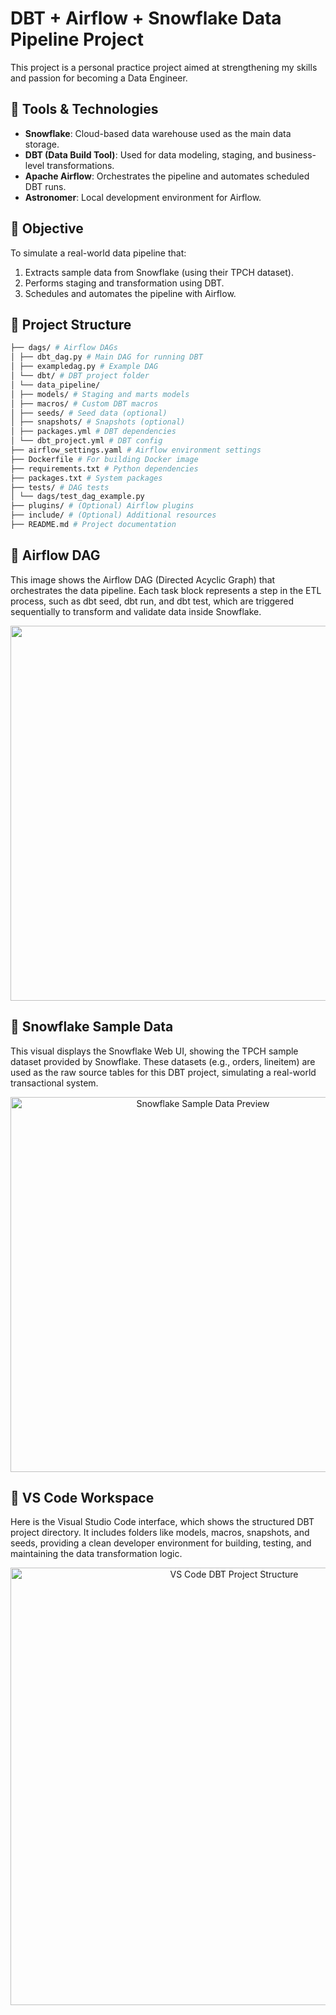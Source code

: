 # DBT + Airflow + Snowflake Data Pipeline Project

This project is a personal practice project aimed at strengthening my skills and passion for becoming a Data Engineer.

## 🔧 Tools & Technologies
- **Snowflake**: Cloud-based data warehouse used as the main data storage.
- **DBT (Data Build Tool)**: Used for data modeling, staging, and business-level transformations.
- **Apache Airflow**: Orchestrates the pipeline and automates scheduled DBT runs.
- **Astronomer**: Local development environment for Airflow.

## 📌 Objective
To simulate a real-world data pipeline that:
1. Extracts sample data from Snowflake (using their TPCH dataset).
2. Performs staging and transformation using DBT.
3. Schedules and automates the pipeline with Airflow.

## 📂 Project Structure

```bash
├── dags/ # Airflow DAGs
│ ├── dbt_dag.py # Main DAG for running DBT
│ ├── exampledag.py # Example DAG
│ └── dbt/ # DBT project folder
│ └── data_pipeline/
│ ├── models/ # Staging and marts models
│ ├── macros/ # Custom DBT macros
│ ├── seeds/ # Seed data (optional)
│ ├── snapshots/ # Snapshots (optional)
│ ├── packages.yml # DBT dependencies
│ └── dbt_project.yml # DBT config
├── airflow_settings.yaml # Airflow environment settings
├── Dockerfile # For building Docker image
├── requirements.txt # Python dependencies
├── packages.txt # System packages
├── tests/ # DAG tests
│ └── dags/test_dag_example.py
├── plugins/ # (Optional) Airflow plugins
├── include/ # (Optional) Additional resources
├── README.md # Project documentation
```

## 📌 Airflow DAG
This image shows the Airflow DAG (Directed Acyclic Graph) that orchestrates the data pipeline. Each task block represents a step in the ETL process, such as dbt seed, dbt run, and dbt test, which are triggered sequentially to transform and validate data inside Snowflake.
<p align="center">
  <img src="https://github.com/user-attachments/assets/cea9c15c-f460-49ea-ae89-e7f3e823bce8" width="600"/>
</p>

## 📌 Snowflake Sample Data
This visual displays the Snowflake Web UI, showing the TPCH sample dataset provided by Snowflake. These datasets (e.g., orders, lineitem) are used as the raw source tables for this DBT project, simulating a real-world transactional system.
<p align="center">
  <img src="https://github.com/user-attachments/assets/02edb6eb-0938-472a-b135-6f2b87d20aa7" width="600" alt="Snowflake Sample Data Preview" /> 
</p>

## 📌 VS Code Workspace
Here is the Visual Studio Code interface, which shows the structured DBT project directory. It includes folders like models, macros, snapshots, and seeds, providing a clean developer environment for building, testing, and maintaining the data transformation logic.
<p align="center"> 
  <img src="https://github.com/user-attachments/assets/9d5f3ceb-ebaa-4b1f-9a43-4df7c14163de" width="700" alt="VS Code DBT Project Structure" /> 
</p>

